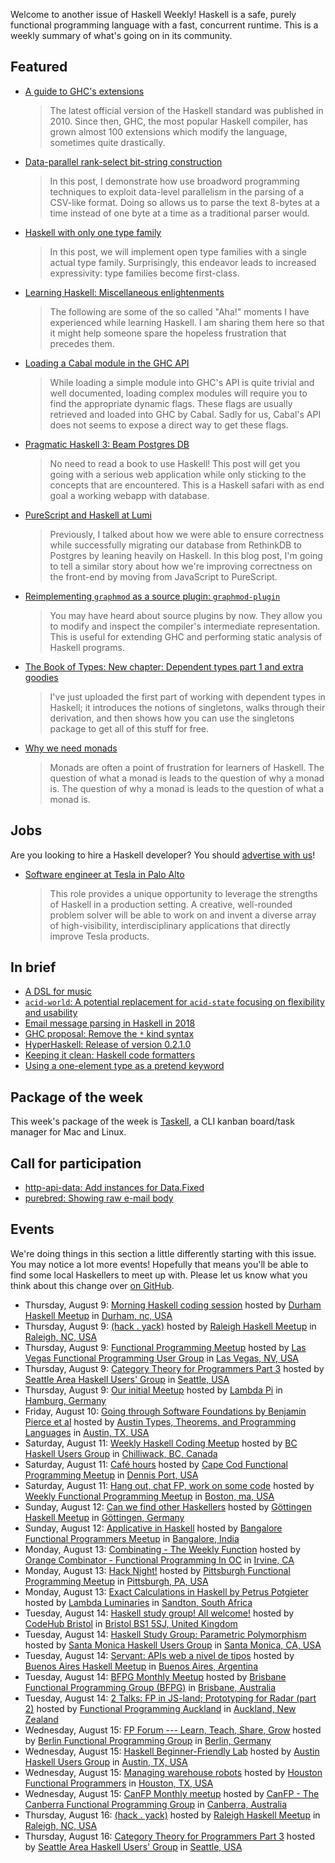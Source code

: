 Welcome to another issue of Haskell Weekly!
Haskell is a safe, purely functional programming language with a fast, concurrent runtime.
This is a weekly summary of what's going on in its community.

## Featured

-   [A guide to GHC's extensions](https://limperg.de/ghc-extensions/)

    > The latest official version of the Haskell standard was published in 2010. Since then, GHC, the most popular Haskell compiler, has grown almost 100 extensions which modify the language, sometimes quite drastically.

-   [Data-parallel rank-select bit-string construction](https://haskell-works.github.io/posts/2018-08-08-data-parallel-rank-select-bit-string-construction.html)

    > In this post, I demonstrate how use broadword programming techniques to exploit data-level parallelism in the parsing of a CSV-like format. Doing so allows us to parse the text 8-bytes at a time instead of one byte at a time as a traditional parser would.

-   [Haskell with only one type family](https://blog.poisson.chat/posts/2018-08-06-one-type-family.html)

    > In this post, we will implement open type families with a single actual type family. Surprisingly, this endeavor leads to increased expressivity: type families become first-class.

-   [Learning Haskell: Miscellaneous enlightenments](https://sras.me/haskell/miscellaneous-enlightenments.html)

    > The following are some of the so called "Aha!" moments I have experienced while learning Haskell. I am sharing them here so that it might help someone spare the hopeless frustration that precedes them.

-   [Loading a Cabal module in the GHC API](https://alternativebit.fr/posts/haskell/cabal-ghc-api/)

    > While loading a simple module into GHC's API is quite trivial and well documented, loading complex modules will require you to find the appropriate dynamic flags. These flags are usually retrieved and loaded into GHC by Cabal. Sadly for us, Cabal's API does not seems to expose a direct way to get these flags.

-   [Pragmatic Haskell 3: Beam Postgres DB](https://jappieklooster.nl/pragmatic-haskell-iii-beam-postgres-db.html)

    > No need to read a book to use Haskell! This post will get you going with a serious web application while only sticking to the concepts that are encountered. This is a Haskell safari with as end goal a working webapp with database.

-   [PureScript and Haskell at Lumi](https://medium.com/fuzzy-sharp/purescript-and-haskell-at-lumi-7e8e2b16fb13)

    > Previously, I talked about how we were able to ensure correctness while successfully migrating our database from RethinkDB to Postgres by leaning heavily on Haskell. In this blog post, I'm going to tell a similar story about how we're improving correctness on the front-end by moving from JavaScript to PureScript.

-   [Reimplementing `graphmod` as a source plugin: `graphmod-plugin`](https://mpickering.github.io/posts/2018-08-09-source-plugin-graphmod.html)

    > You may have heard about source plugins by now. They allow you to modify and inspect the compiler's intermediate representation. This is useful for extending GHC and performing static analysis of Haskell programs.

-   [The Book of Types: New chapter: Dependent types part 1 and extra goodies](https://www.patreon.com/posts/new-chapter-part-20563552)

    > I've just uploaded the first part of working with dependent types in Haskell; it introduces the notions of singletons, walks through their derivation, and then shows how you can use the singletons package to get all of this stuff for free.

-   [Why we need monads](https://steven741.github.io/posts/2018-07-28-haskell-tutorial-1.html)

    > Monads are often a point of frustration for learners of Haskell. The question of what a monad is leads to the question of why a monad is. The question of why a monad is leads to the question of what a monad is.

## Jobs

Are you looking to hire a Haskell developer?
You should [advertise with us](/advertising.html)!

-   [Software engineer at Tesla in Palo Alto](https://np.reddit.com/r/haskell/comments/95osyd/fulltime_position_at_tesla_inc/)

    > This role provides a unique opportunity to leverage the strengths of Haskell in a production setting. A creative, well-rounded problem solver will be able to work on and invent a diverse array of high-visibility, interdisciplinary applications that directly improve Tesla products.

## In brief

-   [A DSL for music](https://jeremydormitzer.com/blog/a-dsl-for-music/)
-   [`acid-world`: A potential replacement for `acid-state` focusing on flexibility and usability](https://np.reddit.com/r/haskell/comments/94rxip/feedback_request_on_poc_acidworld_a_potential/)
-   [Email message parsing in Haskell in 2018](https://gist.github.com/chrisdone/47a9e22672b54dedc87dec8b415e8127/b21e7f0e0dea6c641cae698173f12689e8507edb)
-   [GHC proposal: Remove the `*` kind syntax](https://github.com/ghc-proposals/ghc-proposals/pull/143)
-   [HyperHaskell: Release of version 0.2.1.0](https://apfelmus.nfshost.com/blog/2018/08/06-hyper-0-2.html)
-   [Keeping it clean: Haskell code formatters](https://mmhaskell.com/blog/2018/8/6/keeping-it-clean-haskell-code-formatters)
-   [Using a one-element type as a pretend keyword](https://blog.plover.com/prog/haskell/fake-keyword.html)

## Package of the week

This week's package of the week is [Taskell](https://taskell.app),
a CLI kanban board/task manager for Mac and Linux.

## Call for participation

-   [http-api-data: Add instances for Data.Fixed](https://github.com/fizruk/http-api-data/issues/77)
-   [purebred: Showing raw e-mail body](https://github.com/purebred-mua/purebred/issues/195)

## Events

We're doing things in this section a little differently starting with this issue.
You may notice a lot more events!
Hopefully that means you'll be able to find some local Haskellers to meet up with.
Please let us know what you think about this change over [on GitHub](https://github.com/haskellweekly/haskellweekly.github.io/issues/207).

- Thursday, August 9: [Morning Haskell coding session](https://www.meetup.com/Durham-Haskell-Meetup/events/253452186/) hosted by [Durham Haskell Meetup](https://www.meetup.com/Durham-Haskell-Meetup/) in [Durham, nc, USA](https://www.openstreetmap.org/?mlat=36.013916015625&mlon=-78.92152404785156)
- Thursday, August 9: [(hack . yack)](https://www.meetup.com/Raleigh-Haskell-Meetup/events/253466952/) hosted by [Raleigh Haskell Meetup](https://www.meetup.com/Raleigh-Haskell-Meetup/) in [Raleigh, NC, USA](https://www.openstreetmap.org/?mlat=35.77825927734375&mlon=-78.63912963867188)
- Thursday, August 9: [Functional Programming Meetup](https://www.meetup.com/las-vegas-functional-programming/events/253192401/) hosted by [Las Vegas Functional Programming User Group](https://www.meetup.com/las-vegas-functional-programming/) in [Las Vegas, NV, USA](https://www.openstreetmap.org/?mlat=36.0655517578125&mlon=-115.1436538696289)
- Thursday, August 9: [Category Theory for Programmers Part 3](https://www.meetup.com/SEAHUG/events/252892445/) hosted by [Seattle Area Haskell Users' Group](https://www.meetup.com/SEAHUG/) in [Seattle, USA](https://www.openstreetmap.org/?mlat=47.64826965332031&mlon=-122.34236907958984)
- Thursday, August 9: [Our initial Meetup](https://www.meetup.com/Lambda-Pi/events/252428689/) hosted by [Lambda Pi](https://www.meetup.com/Lambda-Pi/) in [Hamburg, Germany](https://www.openstreetmap.org/?mlat=53.556358337402344&mlon=9.988266944885254)
- Friday, August 10: [Going through Software Foundations by Benjamin Pierce et al](https://www.meetup.com/Austin-Types-Theorems-and-Programming-Languages/events/253501281/) hosted by [Austin Types, Theorems, and Programming Languages](https://www.meetup.com/Austin-Types-Theorems-and-Programming-Languages/) in [Austin, TX, USA](https://www.openstreetmap.org/?mlat=30.39307975769043&mlon=-97.7469711303711)
- Saturday, August 11: [Weekly Haskell Coding Meetup](https://www.meetup.com/BC-HUG/events/253528208/) hosted by [BC Haskell Users Group](https://www.meetup.com/BC-HUG/) in [Chilliwack, BC, Canada](https://www.openstreetmap.org/?mlat=49.156490325927734&mlon=-121.9581298828125)
- Saturday, August 11: [Café hours](https://www.meetup.com/Cape-Cod-Functional-Programming-Meetup/events/253578514/) hosted by [Cape Cod Functional Programming Meetup](https://www.meetup.com/Cape-Cod-Functional-Programming-Meetup/) in [Dennis Port, USA](https://www.openstreetmap.org/?mlat=41.66825866699219&mlon=-70.12324523925781)
- Saturday, August 11: [Hang out, chat FP, work on some code](https://www.meetup.com/Weekly-Functional-Programming-Meetup/events/253005371/) hosted by [Weekly Functional Programming Meetup](https://www.meetup.com/Weekly-Functional-Programming-Meetup/) in [Boston, ma, USA](https://www.openstreetmap.org/?mlat=42.35726547241211&mlon=-71.05818939208984)
- Sunday, August 12: [Can we find other Haskellers](https://www.meetup.com/Gottingen-Haskell-Meetup/events/253556824/) hosted by [Göttingen Haskell Meetup](https://www.meetup.com/Gottingen-Haskell-Meetup/) in [Göttingen, Germany](https://www.openstreetmap.org/?mlat=51.529998779296875&mlon=9.920000076293945)
- Sunday, August 12: [Applicative in Haskell](https://www.meetup.com/Bangalore-Functional-Programmers-Meetup/events/253089668/) hosted by [Bangalore Functional Programmers Meetup](https://www.meetup.com/Bangalore-Functional-Programmers-Meetup/) in [Bangalore, India](https://www.openstreetmap.org/?mlat=12.970000267028809&mlon=77.55999755859375)
- Monday, August 13: [Combinating - The Weekly Function](https://www.meetup.com/orange-combinator/events/253458309/) hosted by [Orange Combinator - Functional Programming In OC](https://www.meetup.com/orange-combinator/) in [Irvine, CA](https://www.openstreetmap.org/?mlat=33.7400016784668&mlon=-117.75)
- Monday, August 13: [Hack Night!](https://www.meetup.com/Pittsburgh-Functional-Programming-Meetup/events/253496162/) hosted by [Pittsburgh Functional Programming Meetup](https://www.meetup.com/Pittsburgh-Functional-Programming-Meetup/) in [Pittsburgh, PA, USA](https://www.openstreetmap.org/?mlat=40.471500396728516&mlon=-79.96011352539063)
- Monday, August 13: [Exact Calculations in Haskell by Petrus Potgieter](https://www.meetup.com/lambda-luminaries/events/251751243/) hosted by [Lambda Luminaries](https://www.meetup.com/lambda-luminaries/) in [Sandton, South Africa](https://www.openstreetmap.org/?mlat=-26.106260299682617&mlon=28.056909561157227)
- Tuesday, August 14: [Haskell study group! All welcome!](https://www.meetup.com/CodeHub-Bristol/events/253369445/) hosted by [CodeHub Bristol](https://www.meetup.com/CodeHub-Bristol/) in [Bristol BS1 5SJ, United Kingdom](https://www.openstreetmap.org/?mlat=51.45479202270508&mlon=-2.599644899368286)
- Tuesday, August 14: [Haskell Study Group: Parametric Polymorphism](https://www.meetup.com/santa-monica-haskell/events/253625750/) hosted by [Santa Monica Haskell Users Group](https://www.meetup.com/santa-monica-haskell/) in [Santa Monica, CA, USA](https://www.openstreetmap.org/?mlat=34.01523971557617&mlon=-118.49053955078125)
- Tuesday, August 14: [Servant: APIs web a nivel de tipos](https://www.meetup.com/Buenos-Aires-Haskell-Meetup/events/253287359/) hosted by [Buenos Aires Haskell Meetup](https://www.meetup.com/Buenos-Aires-Haskell-Meetup/) in [Buenos Aires, Argentina](https://www.openstreetmap.org/?mlat=-34.59729766845703&mlon=-58.37212371826172)
- Tuesday, August 14: [BFPG Monthly Meetup](https://www.meetup.com/Brisbane-Functional-Programming-Group/events/248688776/) hosted by [Brisbane Functional Programming Group (BFPG)](https://www.meetup.com/Brisbane-Functional-Programming-Group/) in [Brisbane, Australia](https://www.openstreetmap.org/?mlat=-27.4583797454834&mlon=153.03416442871094)
- Tuesday, August 14: [2 Talks: FP in JS-land; Prototyping for Radar (part 2)](https://www.meetup.com/Functional-Programming-Auckland/events/253467799/) hosted by [Functional Programming Auckland](https://www.meetup.com/Functional-Programming-Auckland/) in [Auckland, New Zealand](https://www.openstreetmap.org/?mlat=-36.85873794555664&mlon=174.7685089111328)
- Wednesday, August 15: [FP Forum --- Learn, Teach, Share, Grow](https://www.meetup.com/Berlin-Functional-Programming-Group/events/252030492/) hosted by [Berlin Functional Programming Group](https://www.meetup.com/Berlin-Functional-Programming-Group/) in [Berlin, Germany](https://www.openstreetmap.org/?mlat=52.48484420776367&mlon=13.357099533081055)
- Wednesday, August 15: [Haskell Beginner-Friendly Lab](https://www.meetup.com/ATX-Haskell/events/252838872/) hosted by [Austin Haskell Users Group](https://www.meetup.com/ATX-Haskell/) in [Austin, TX, USA](https://www.openstreetmap.org/?mlat=30.390689849853516&mlon=-97.75304412841797)
- Wednesday, August 15: [Managing warehouse robots](https://www.meetup.com/Houston-Functional-Programmers/events/250815717/) hosted by [Houston Functional Programmers](https://www.meetup.com/Houston-Functional-Programmers/) in [Houston, TX, USA](https://www.openstreetmap.org/?mlat=29.709369659423828&mlon=-95.45894622802734)
- Wednesday, August 15: [CanFP Monthly meetup](https://www.meetup.com/CanFPG/events/252897783/) hosted by [CanFP - The Canberra Functional Programming Group](https://www.meetup.com/CanFPG/) in [Canberra, Australia](https://www.openstreetmap.org/?mlat=-35.27530288696289&mlon=149.12063598632813)
- Thursday, August 16: [(hack . yack)](https://www.meetup.com/Raleigh-Haskell-Meetup/events/253219863/) hosted by [Raleigh Haskell Meetup](https://www.meetup.com/Raleigh-Haskell-Meetup/) in [Raleigh, NC, USA](https://www.openstreetmap.org/?mlat=35.77825927734375&mlon=-78.63912963867188)
- Thursday, August 16: [Category Theory for Programmers Part 3](https://www.meetup.com/SEAHUG/events/253049807/) hosted by [Seattle Area Haskell Users' Group](https://www.meetup.com/SEAHUG/) in [Seattle, USA](https://www.openstreetmap.org/?mlat=47.64826965332031&mlon=-122.34236907958984)
